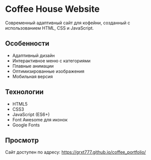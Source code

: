 # Coffee House Website

Современный адаптивный сайт для кофейни, созданный с использованием HTML, CSS и JavaScript.

## Особенности
- Адаптивный дизайн
- Интерактивное меню с категориями
- Плавные анимации
- Оптимизированные изображения
- Мобильная версия

## Технологии
- HTML5
- CSS3
- JavaScript (ES6+)
- Font Awesome для иконок
- Google Fonts

## Просмотр
Сайт доступен по адресу: https://grxt777.github.io/coffee_portfolio/ 